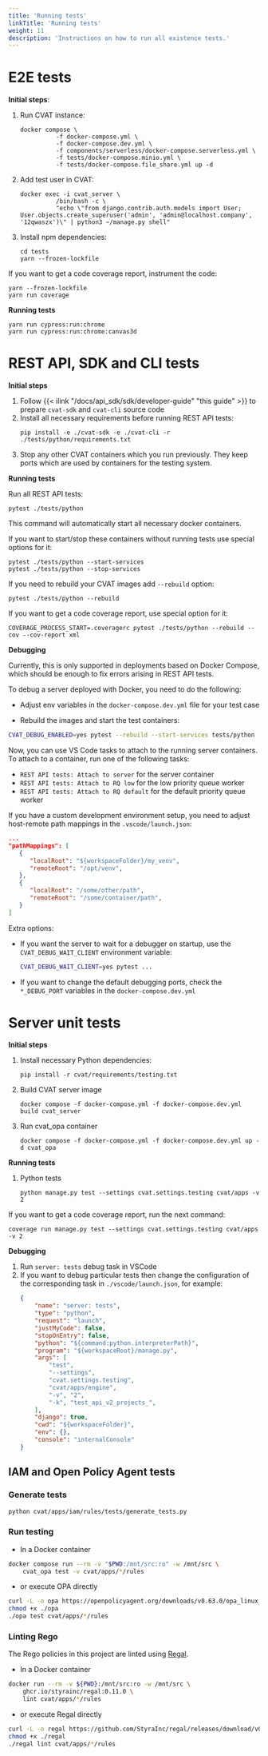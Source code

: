 ```yaml
---
title: 'Running tests'
linkTitle: 'Running tests'
weight: 11
description: 'Instructions on how to run all existence tests.'
---
```


# E2E tests

**Initial steps**:
1. Run CVAT instance:
   ```shell
   docker compose \
             -f docker-compose.yml \
             -f docker-compose.dev.yml \
             -f components/serverless/docker-compose.serverless.yml \
             -f tests/docker-compose.minio.yml \
             -f tests/docker-compose.file_share.yml up -d
   ```
1. Add test user in CVAT:
   ```shell
   docker exec -i cvat_server \
             /bin/bash -c \
             "echo \"from django.contrib.auth.models import User; User.objects.create_superuser('admin', 'admin@localhost.company', '12qwaszx')\" | python3 ~/manage.py shell"
   ```
1. Install npm dependencies:
   ```
   cd tests
   yarn --frozen-lockfile
   ```

If you want to get a code coverage report, instrument the code:
```
yarn --frozen-lockfile
yarn run coverage
```

**Running tests**

```
yarn run cypress:run:chrome
yarn run cypress:run:chrome:canvas3d
```

# REST API, SDK and CLI tests

**Initial steps**

1. Follow {{< ilink "/docs/api_sdk/sdk/developer-guide" "this guide" >}} to prepare
   `cvat-sdk` and `cvat-cli` source code
1. Install all necessary requirements before running REST API tests:
   ```
   pip install -e ./cvat-sdk -e ./cvat-cli -r ./tests/python/requirements.txt
   ```
1. Stop any other CVAT containers which you run previously. They keep ports
which are used by containers for the testing system.

**Running tests**

Run all REST API tests:

```
pytest ./tests/python
```

This command will automatically start all necessary docker containers.

If you want to start/stop these containers without running tests
use special options for it:

```
pytest ./tests/python --start-services
pytest ./tests/python --stop-services
```

If you need to rebuild your CVAT images add `--rebuild` option:
```
pytest ./tests/python --rebuild
```

If you want to get a code coverage report, use special option for it:
```
COVERAGE_PROCESS_START=.coveragerc pytest ./tests/python --rebuild --cov --cov-report xml
```

**Debugging**

Currently, this is only supported in deployments based on Docker Compose,
which should be enough to fix errors arising in REST API tests.

To debug a server deployed with Docker, you need to do the following:

- Adjust env variables in the `docker-compose.dev.yml` file for your test case

- Rebuild the images and start the test containers:

```bash
CVAT_DEBUG_ENABLED=yes pytest --rebuild --start-services tests/python
```

Now, you can use VS Code tasks to attach to the running server containers.
To attach to a container, run one of the following tasks:
- `REST API tests: Attach to server` for the server container
- `REST API tests: Attach to RQ low` for the low priority queue worker
- `REST API tests: Attach to RQ default` for the default priority queue worker

If you have a custom development environment setup, you need to adjust
host-remote path mappings in the `.vscode/launch.json`:
```json
...
"pathMappings": [
   {
      "localRoot": "${workspaceFolder}/my_venv",
      "remoteRoot": "/opt/venv",
   },
   {
      "localRoot": "/some/other/path",
      "remoteRoot": "/some/container/path",
   }
]
```

Extra options:
- If you want the server to wait for a debugger on startup,
  use the `CVAT_DEBUG_WAIT_CLIENT` environment variable:
  ```bash
  CVAT_DEBUG_WAIT_CLIENT=yes pytest ...
  ```
- If you want to change the default debugging ports, check the `*_DEBUG_PORT`
  variables in the `docker-compose.dev.yml`


# Server unit tests

**Initial steps**
1. Install necessary Python dependencies:
   ```
   pip install -r cvat/requirements/testing.txt
   ```
1. Build CVAT server image
   ```
   docker compose -f docker-compose.yml -f docker-compose.dev.yml build cvat_server
   ```
1. Run cvat_opa container
   ```
   docker compose -f docker-compose.yml -f docker-compose.dev.yml up -d cvat_opa
   ```

**Running tests**
1. Python tests
   ```
   python manage.py test --settings cvat.settings.testing cvat/apps -v 2
   ```

If you want to get a code coverage report, run the next command:
   ```
   coverage run manage.py test --settings cvat.settings.testing cvat/apps -v 2
   ```

**Debugging**
1. Run `server: tests` debug task in VSCode
1. If you want to debug particular tests then change the configuration
of the corresponding task in `./vscode/launch.json`, for example:
   ```json
   {
       "name": "server: tests",
       "type": "python",
       "request": "launch",
       "justMyCode": false,
       "stopOnEntry": false,
       "python": "${command:python.interpreterPath}",
       "program": "${workspaceRoot}/manage.py",
       "args": [
           "test",
           "--settings",
           "cvat.settings.testing",
           "cvat/apps/engine",
           "-v", "2",
           "-k", "test_api_v2_projects_",
       ],
       "django": true,
       "cwd": "${workspaceFolder}",
       "env": {},
       "console": "internalConsole"
   }
   ```


<a id="opa-tests"></a>
## IAM and Open Policy Agent tests

### Generate tests

```bash
python cvat/apps/iam/rules/tests/generate_tests.py
```

### Run testing

- In a Docker container
```bash
docker compose run --rm -v "$PWD:/mnt/src:ro" -w /mnt/src \
    cvat_opa test -v cvat/apps/*/rules
```

- or execute OPA directly
```bash
curl -L -o opa https://openpolicyagent.org/downloads/v0.63.0/opa_linux_amd64_static
chmod +x ./opa
./opa test cvat/apps/*/rules
```

### Linting Rego

The Rego policies in this project are linted using [Regal](https://github.com/styrainc/regal).

- In a Docker container
```bash
docker run --rm -v ${PWD}:/mnt/src:ro -w /mnt/src \
    ghcr.io/styrainc/regal:0.11.0 \
    lint cvat/apps/*/rules
```

- or execute Regal directly
```bash
curl -L -o regal https://github.com/StyraInc/regal/releases/download/v0.11.0/regal_Linux_x86_64
chmod +x ./regal
./regal lint cvat/apps/*/rules
```

